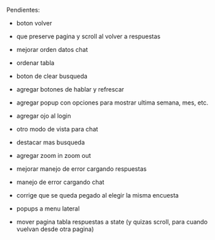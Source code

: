 Pendientes:

- boton volver
- que preserve pagina y scroll al volver a respuestas

- mejorar orden datos chat
- ordenar tabla
- boton de clear busqueda
- agregar botones de hablar y refrescar
- agregar popup con opciones para mostrar ultima semana, mes, etc.
- agregar ojo al login
- otro modo de vista para chat
- destacar mas busqueda
- agregar zoom in zoom out
- mejorar manejo de error cargando respuestas
- manejo de error cargando chat
- corrige que se queda pegado al elegir la misma encuesta
- popups a menu lateral
- mover pagina tabla respuestas a state (y quizas scroll, para cuando vuelvan desde otra pagina)